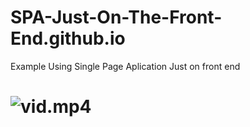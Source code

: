 # SPA-Just-On-The-Front-End.github.io
Example Using Single Page Aplication Just on front end 

# ![vid.mp4](f)
